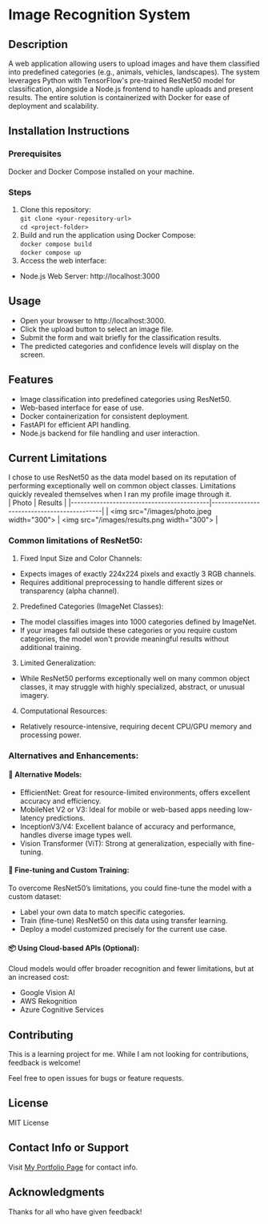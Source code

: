 # Image Recognition System

## Description
A web application allowing users to upload images and have them classified into predefined categories (e.g., animals, vehicles, landscapes). The system leverages Python with TensorFlow's pre-trained ResNet50 model for classification, alongside a Node.js frontend to handle uploads and present results. The entire solution is containerized with Docker for ease of deployment and scalability.

## Installation Instructions

### Prerequisites
Docker and Docker Compose installed on your machine.

### Steps
1. Clone this repository:  
    `git clone <your-repository-url>`  
    `cd <project-folder>`  
2. Build and run the application using Docker Compose:  
    `docker compose build`  
    `docker compose up`  
3. Access the web interface:
- Node.js Web Server: http://localhost:3000

## Usage
- Open your browser to http://localhost:3000.
- Click the upload button to select an image file.
- Submit the form and wait briefly for the classification results.
- The predicted categories and confidence levels will display on the screen.

## Features
- Image classification into predefined categories using ResNet50.
- Web-based interface for ease of use.
- Docker containerization for consistent deployment.
- FastAPI for efficient API handling.
- Node.js backend for file handling and user interaction.

## Current Limitations
I chose to use ResNet50 as the data model based on its reputation of performing exceptionally well on common object classes. Limitations quickly revealed themselves when I ran my profile image through it.  
| Photo                                     | Results                                    |
|-------------------------------------------|--------------------------------------------|
| <img src="/images/photo.jpeg width="300"> | <img src="/images/results.png width="300"> |


### Common limitations of ResNet50:
1. Fixed Input Size and Color Channels:
- Expects images of exactly 224x224 pixels and exactly 3 RGB channels.
- Requires additional preprocessing to handle different sizes or transparency (alpha channel).
2. Predefined Categories (ImageNet Classes):
- The model classifies images into 1000 categories defined by ImageNet.
- If your images fall outside these categories or you require custom categories, the model won't provide meaningful results without additional training.
3. Limited Generalization:
- While ResNet50 performs exceptionally well on many common object classes, it may struggle with highly specialized, abstract, or unusual imagery.
4. Computational Resources:
- Relatively resource-intensive, requiring decent CPU/GPU memory and processing power.

### Alternatives and Enhancements:
#### 🚀 Alternative Models:
- EfficientNet: Great for resource-limited environments, offers excellent accuracy and efficiency.
- MobileNet V2 or V3: Ideal for mobile or web-based apps needing low-latency predictions.
- InceptionV3/V4: Excellent balance of accuracy and performance, handles diverse image types well.
- Vision Transformer (ViT): Strong at generalization, especially with fine-tuning.

#### 🔄 Fine-tuning and Custom Training:
To overcome ResNet50’s limitations, you could fine-tune the model with a custom dataset:
- Label your own data to match specific categories.
- Train (fine-tune) ResNet50 on this data using transfer learning.
- Deploy a model customized precisely for the current use case.

#### 📦 Using Cloud-based APIs (Optional):
Cloud models would offer broader recognition and fewer limitations, but at an increased cost:
- Google Vision AI
- AWS Rekognition
- Azure Cognitive Services

## Contributing
This is a learning project for me. While I am not looking for contributions, feedback is welcome!

Feel free to open issues for bugs or feature requests.

## License
MIT License

## Contact Info or Support
Visit [My Portfolio Page](https://davenull311.github.io/) for contact info. 

## Acknowledgments
Thanks for all who have given feedback! 